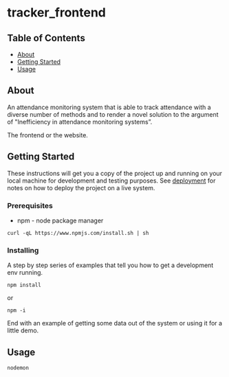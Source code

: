 # tracker_frontend

## Table of Contents

- [About](#about)
- [Getting Started](#getting_started)
- [Usage](#usage)

## About <a name = "about"></a>

An attendance monitoring system that is able to track attendance with a diverse number of methods and to render a novel solution to the argument of "Inefficiency in attendance monitoring systems”.

The frontend or the website.

## Getting Started <a name = "getting_started"></a>

These instructions will get you a copy of the project up and running on your local machine for development and testing purposes. See [deployment](#deployment) for notes on how to deploy the project on a live system.

### Prerequisites

- npm - node package manager

```
curl -qL https://www.npmjs.com/install.sh | sh
```

### Installing

A step by step series of examples that tell you how to get a development env running.

```
npm install
```

or

```
npm -i
```

End with an example of getting some data out of the system or using it for a little demo.

## Usage <a name = "usage"></a>

```
nodemon
```
